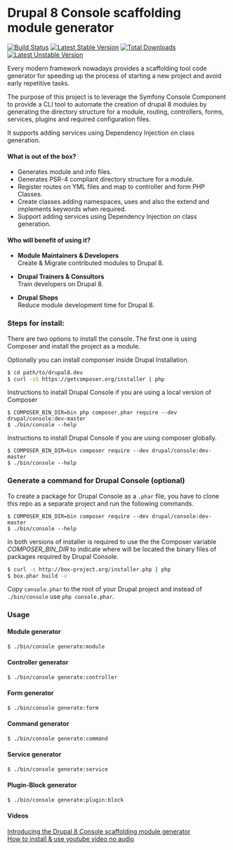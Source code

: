 Drupal 8 Console scaffolding module generator
=============================================
[![Build Status](https://travis-ci.org/hechoendrupal/DrupalAppConsole.svg?branch=master)](https://travis-ci.org/hechoendrupal/DrupalAppConsole)
[![Latest Stable Version](https://poser.pugx.org/drupal/console/v/stable.svg)](https://packagist.org/packages/drupal/console) [![Total Downloads](https://poser.pugx.org/drupal/console/downloads.svg)](https://packagist.org/packages/drupal/console) [![Latest Unstable Version](https://poser.pugx.org/drupal/console/v/unstable.svg)](https://packagist.org/packages/drupal/console)

Every modern framework nowadays provides a scaffolding tool code generator for speeding up the process of starting a new project and avoid early repetitive tasks.

The purpose of this project is to leverage the Symfony Console Component to provide a CLI tool to automate the creation of drupal 8 modules by generating the directory structure for a module, routing, controllers, forms, services, plugins and required configuration files.

It supports adding services using Dependency Injection on class generation.

#### What is out of the box?
* Generates module and info files.
* Generates PSR-4 compliant directory structure for a module.
* Register routes on YML files and map to controller and form PHP Classes.
* Create classes adding namespaces, uses and also the extend and implements keywords when required.
* Support adding services using Dependency Injection on class generation.

#### Who will benefit of using it?
* **Module Maintainers & Developers**  
  Create & Migrate contributed modules to Drupal 8.

* **Drupal Trainers & Consultors**  
  Train developers on Drupal 8.

* **Drupal Shops**  
  Reduce module development time for Drupal 8.

### Steps for install:

There are two options to install the console. The first one is using Composer and install the project as a module.

Optionally you can install componser inside Drupal Installation.
```bash
$ cd path/to/drupal8.dev
$ curl -sS https://getcomposer.org/installer | php
```

Instructions to install Drupal Console if you are using a local version of Composer
```
$ COMPOSER_BIN_DIR=bin php composer.phar require --dev drupal/console:dev-master
$ ./bin/console --help
```

Instructions to install Drupal Console if you are using composer globally.
```
$ COMPOSER_BIN_DIR=bin composer require --dev drupal/console:dev-master
$ ./bin/console --help
```

###  Generate a command for Drupal Console (optional)

To create a package for Drupal Console as a `.phar` file, you have to  clone this repo as a separate project and run the following commands.

```
$ COMPOSER_BIN_DIR=bin composer require --dev drupal/console:dev-master
$ ./bin/console --help
```

In both versions of installer is required to use the the Composer variable *COMPOSER_BIN_DIR* to indicate where will be located the binary files of packages required by Drupal Console.

```bash
$ curl -s http://box-project.org/installer.php | php
$ box.phar build -v
```

Copy `console.phar` to the root of your Drupal project and instead of `./bin/console` use `php console.phar`.

### Usage

#### Module generator
```bash
$ ./bin/console generate:module
```
#### Controller generator
```bash
$ ./bin/console generate:controller
```
#### Form generator
```bash
$ ./bin/console generate:form
```
#### Command generator
```bash
$ ./bin/console generate:command
```
#### Service generator
```bash
$ ./bin/console generate:service
```
#### Plugin-Block generator
```bash
$ ./bin/console generate:plugin:block
```

#### Videos
[Introducing the Drupal 8 Console scaffolding module generator](https://www.youtube.com/watch?v=lzjcj-_xlAg)  
[How to install & use youtube video no audio](http://www.youtube.com/watch?v=NkHT2KctR-Y)
